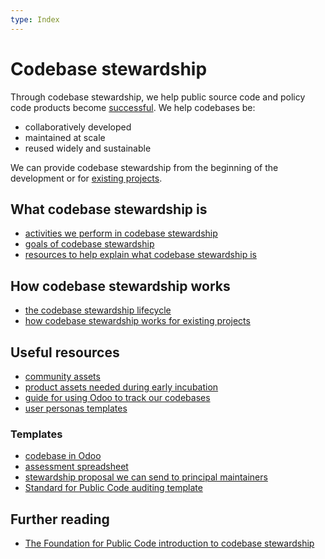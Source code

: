 ```yaml
---
type: Index
---
```


# Codebase stewardship

Through codebase stewardship, we help public source code and policy code products become [successful](success-for-a-codebase.md).
We help codebases be:

* collaboratively developed
* maintained at scale
* reused widely and sustainable

We can provide codebase stewardship from the beginning of the development or for [existing projects](for-existing-projects.md).

## What codebase stewardship is

* [activities we perform in codebase stewardship](activities.md)
* [goals of codebase stewardship](goals.md)
* [resources to help explain what codebase stewardship is](../explaining-codebase-stewardship/index.md)

## How codebase stewardship works

* [the codebase stewardship lifecycle](lifecycle.md)
* [how codebase stewardship works for existing projects](for-existing-projects.md)

## Useful resources

* [community assets](community-assets.md)
* [product assets needed during early incubation](product-assets-for-early-incubation.md)
* [guide for using Odoo to track our codebases](odoo-codebases.md)
* [user personas templates](user-personas.md)

### Templates

* [codebase in Odoo](odoo-codebase-template.md)
* [assessment spreadsheet](../codebase-stewardship-assessment/create-assessment-spreadsheet.md)
* [stewardship proposal we can send to principal maintainers](stewardship-proposal-template.md)
* [Standard for Public Code auditing template](../codebase-auditing/review-template.md)

## Further reading

* [The Foundation for Public Code introduction to codebase stewardship](https://publiccode.net/codebase-stewardship/)
